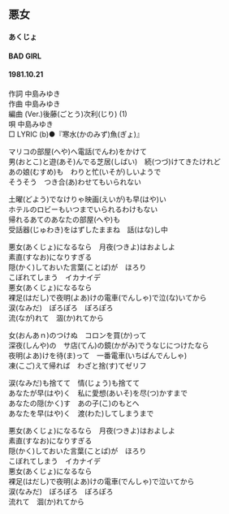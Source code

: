 ## 悪女
#### あくじょ
#### BAD GIRL
#### 1981.10.21


作詞      中島みゆき  
作曲      中島みゆき  
編曲 (Ver.)後藤(ごとう)次利(じり) (1)  
唄         中島みゆき  
□ LYRIC (b)●『寒水(かのみず)魚(ぎょ)』　　　　

マリコの部屋(へや)へ電話(でんわ)をかけて  
男(おとこ)と遊(あそ)んでる芝居(しばい)　続(つづ)けてきたけれど  
あの娘(むすめ)も　わりと忙(いそが)しいようで  
そうそう　つき合(あ)わせてもいられない  
  
土曜(どよう)でなけりゃ映画(えいが)も早(はや)い  
ホテルのロビーもいつまでいられるわけもない  
帰れるあてのあなたの部屋(へや)も  
受話器(じゅわき)をはずしたままね　話(はな)し中  
  
悪女(あくじょ)になるなら　月夜(つきよ)はおよしよ  
素直(すなお)になりすぎる  
隠(かく)しておいた言葉(ことば)が　ほろり  
こぼれてしまう　イカナイデ  
悪女(あくじょ)になるなら  
裸足(はだし)で夜明(よあ)けの電車(でんしゃ)で泣(な)いてから  
涙(なみだ)　ぽろぽろ　ぽろぽろ  
流(なが)れて　涸(か)れてから  
  
女(おんあｎ)のつけぬ　コロンを買(か)って  
深夜(しんや)の　サ店(てん)の鏡(かがみ)でうなじにつけたなら  
夜明(よあ)けを待(ま)って　一番電車(いちばんでんしゃ)  
凍(こご)えて帰れば　わざと捨(す)てゼリフ  
  
涙(なみだ)も捨てて　情(じょう)も捨てて  
あなたが早(はや)く　私に愛想(あいそ)を尽(つ)かすまで  
あなたの隠(かく)す　あの子(こ)のもとへ  
あなたを早(はや)く　渡(わた)してしまうまで  
  
悪女(あくじょ)になるなら　月夜(つきよ)はおよしよ  
素直(すなお)になりすぎる  
隠(かく)しておいた言葉(ことば)が　ほろり  
こぼれてしまう　イカナイデ  
悪女(あくじょ)になるなら  
裸足(はだし)で夜明(よあ)けの電車(でんしゃ)で泣いてから  
涙(なみだ)　ぽろぽろ　ぽろぽろ  
流れて　涸(か)れてから  